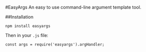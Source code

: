 #EasyArgs
An easy to use command-line argument template tool.

##Installation
```
npm install easyargs
```
Then in your ```.js``` file:
```
const args = require('easyargs').argHandler;
```
